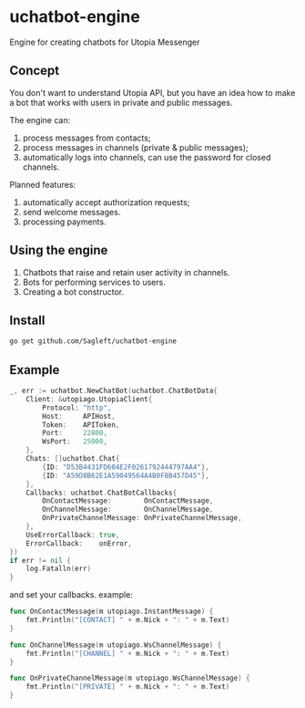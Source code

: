 # uchatbot-engine
Engine for creating chatbots for Utopia Messenger

## Concept

You don't want to understand Utopia API, but you have an idea how to make a bot that works with users in private and public messages.

The engine can:

1. process messages from contacts;
2. process messages in channels (private & public messages);
3. automatically logs into channels, can use the password for closed channels.

Planned features:
1. automatically accept authorization requests;
2. send welcome messages.
3. processing payments.

## Using the engine

1. Chatbots that raise and retain user activity in channels.
2. Bots for performing services to users.
3. Creating a bot constructor.

## Install

```bash
go get github.com/Sagleft/uchatbot-engine
```

## Example

```go
_, err := uchatbot.NewChatBot(uchatbot.ChatBotData{
    Client: &utopiago.UtopiaClient{
        Protocol: "http",
        Host:     APIHost,
        Token:    APIToken,
        Port:     22800,
        WsPort:   25000,
    },
    Chats: []uchatbot.Chat{
        {ID: "D53B4431FD604E2F0261792444797AA4"},
        {ID: "A59D8B62E1A59049564A4B0F8B457D45"},
    },
    Callbacks: uchatbot.ChatBotCallbacks{
        OnContactMessage:        OnContactMessage,
        OnChannelMessage:        OnChannelMessage,
        OnPrivateChannelMessage: OnPrivateChannelMessage,
    },
    UseErrorCallback: true,
    ErrorCallback:    onError,
})
if err != nil {
    log.Fatalln(err)
}
```

and set your callbacks. example:

```go
func OnContactMessage(m utopiago.InstantMessage) {
	fmt.Println("[CONTACT] " + m.Nick + ": " + m.Text)
}

func OnChannelMessage(m utopiago.WsChannelMessage) {
	fmt.Println("[CHANNEL] " + m.Nick + ": " + m.Text)
}

func OnPrivateChannelMessage(m utopiago.WsChannelMessage) {
	fmt.Println("[PRIVATE] " + m.Nick + ": " + m.Text)
}
```
